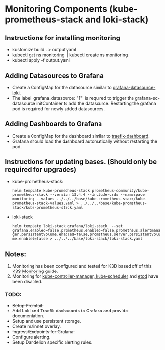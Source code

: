# Monitoring Components (kube-prometheus-stack and loki-stack)

## Instructions for installing monitoring
- kustomize build . > output.yaml
- kubectl get ns monitoring || kubectl create ns monitoring
- kubectl apply -f output.yaml

## Adding Datasources to Grafana
- Create a ConfigMap for the datasource similar to [grafana-datasource-loki](../../../base/kube-prometheus-stack/grafana-datasource-loki.yaml).
- The label 'grafana_datasource: "1"' is required to trigger the grafana-sc-datasource initContainer to add the datasource. Restarting the grafana pod is required for newly added datasources.

## Adding Dashboards to Grafana
- Create a ConfigMap for the dashboard similar to [traefik-dashboard](../../../base/kube-prometheus-stac/traefik-dashboard.yaml).
- Grafana should load the dashboard automatically without restarting the pod.

## Instructions for updating bases. (Should only be required for upgrades)
- kube-prometheus-stack:

  `helm template kube-prometheus-stack prometheus-community/kube-prometheus-stack --version 15.4.4 --include-crds --namespace monitoring --values ../../../base/kube-prometheus-stack/kube-prometheus-stack-values.yaml > ../../../base/kube-prometheus-stack/kube-prometheus-stack.yaml`

- loki-stack 
    
  `helm template loki-stack grafana/loki-stack  --set grafana.enabled=false,prometheus.enabled=false,prometheus.alertmanager.persistentVolume.enabled=false,prometheus.server.persistentVolume.enabled=false > ../../../base/loki-stack/loki-stack.yaml`

## Notes:
1. Monitoring has been configured and tested for K3D based off of this [K3S Monitoring](https://github.com/cablespaghetti/k3s-monitoring) guide.
2. Monitoring for [kube-controller-manager, kube-scheduler](https://github.com/cablespaghetti/k3s-monitoring/issues/2) and [etcd](https://github.com/cablespaghetti/k3s-monitoring/issues/4) have been disabled.

  
### TODO:
- ~~Setup Promtail.~~
- ~~Add Loki and Traefik dashboards to Grafana and provide documentation~~.
- Setup and use persistent storage.
- Create mainnet overlay.
- ~~Ingress/Endpoints for Grafana.~~
- Configure alerting.
- Setup Dandelion specific alerting rules.